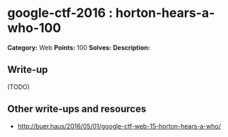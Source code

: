 # google-ctf-2016 : horton-hears-a-who-100

**Category:** Web
**Points:** 100
**Solves:** 
**Description:**



## Write-up

(TODO)

## Other write-ups and resources

* http://buer.haus/2016/05/01/google-ctf-web-15-horton-hears-a-who/
